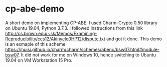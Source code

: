 # cp-abe-demo
A short demo on implementing CP-ABE.
I used Charm-Crypto 0.50 library on Ubuntu 19.04, Python 3.7.3.
I followed instructions from this link http://cs.brown.edu/~sk/Memos/Examining-Reproducibility/ccs12/Akinyele0HP12/dispute.txt and got it done.
This demo is an exmaple of this scheme https://jhuisi.github.io/charm/charm/schemes/abenc/bsw07.html#module-bsw07.
It did not work for me on Windows 10, hence switching to Ubuntu 19.04 on VM Workstation 15 Pro.
